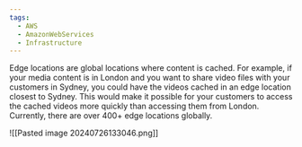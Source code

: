 ```yaml
---
tags:
  - AWS
  - AmazonWebServices
  - Infrastructure
---
```

Edge locations are global locations where content is cached. For example, if your media content is in London and you want to share video files with your customers in Sydney, you could have the videos cached in an edge location closest to Sydney. This would make it possible for your customers to access the cached videos more quickly than accessing them from London. Currently, there are over 400+ edge locations globally.

![[Pasted image 20240726133046.png]]